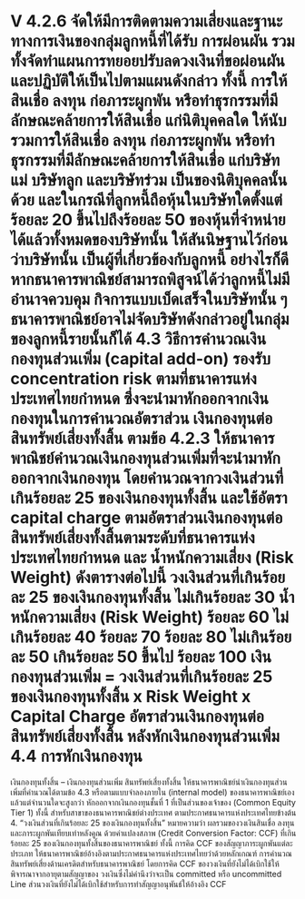 V
4.2.6 จัดให้มีการติดตามความเสี่ยงและฐานะทางการเงินของกลุ่มลูกหนี้ที่ได้รับ
การผ่อนผัน รวมทั้งจัดทำแผนการทยอยปรับลดวงเงินที่ขอผ่อนผันและปฏิบัติให้เป็นไปตามแผนดังกล่าว
ทั้งนี้ การให้สินเชื่อ ลงทุน ก่อภาระผูกพัน หรือทำธุรกรรมที่มีลักษณะคล้ายการให้สินเชื่อ
แก่นิติบุคคลใด ให้นับรวมการให้สินเชื่อ ลงทุน ก่อภาระผูกพัน หรือทำธุรกรรมที่มีลักษณะคล้ายการให้สินเชื่อ
แก่บริษัทแม่ บริษัทลูก และบริษัทร่วม เป็นของนิติบุคคลนั้นด้วย และในกรณีที่ลูกหนี้ถือหุ้นในบริษัทใดตั้งแต่
ร้อยละ 20 ขึ้นไปถึงร้อยละ 50 ของหุ้นที่จำหน่ายได้แล้วทั้งหมดของบริษัทนั้น ให้สันนิษฐานไว้ก่อนว่าบริษัทนั้น
เป็นผู้ที่เกี่ยวข้องกับลูกหนี้ อย่างไรก็ดี หากธนาคารพาณิชย์สามารถพิสูจน์ได้ว่าลูกหนี้ไม่มีอำนาจควบคุม
กิจการแบบเบ็ดเสร็จในบริษัทนั้น ๆ ธนาคารพาณิชย์อาจไม่จัดบริษัทดังกล่าวอยู่ในกลุ่มของลูกหนี้รายนั้นก็ได้
4.3 วิธีการคำนวณเงินกองทุนส่วนเพิ่ม (capital add-on) รองรับ concentration risk
ตามที่ธนาคารแห่งประเทศไทยกําหนด ซึ่งจะนํามาหักออกจากเงินกองทุนในการคํานวณอัตราส่วน
เงินกองทุนต่อสินทรัพย์เสี่ยงทั้งสิ้น ตามข้อ 4.2.3
ให้ธนาคารพาณิชย์คํานวณเงินกองทุนส่วนเพิ่มที่จะนำมาหักออกจากเงินกองทุน
โดยคำนวณจากวงเงินส่วนที่เกินร้อยละ 25 ของเงินกองทุนทั้งสิ้น และใช้อัตรา capital charge
ตามอัตราส่วนเงินกองทุนต่อสินทรัพย์เสี่ยงทั้งสิ้นตามระดับที่ธนาคารแห่งประเทศไทยกำหนด และ
น้ำหนักความเสี่ยง (Risk Weight) ดังตารางต่อไปนี้
วงเงินส่วนที่เกินร้อยละ 25
ของเงินกองทุนทั้งสิ้น
ไม่เกินร้อยละ 30
นํ้าหนักความเสี่ยง
(Risk Weight)
ร้อยละ 60
ไม่เกินร้อยละ 40
ร้อยละ 70
ร้อยละ 80
ไม่เกินร้อยละ 50
เกินร้อยละ 50 ขึ้นไป
ร้อยละ 100
เงินกองทุนส่วนเพิ่ม = วงเงินส่วนที่เกินร้อยละ 25 ของเงินกองทุนทั้งสิ้น x Risk Weight x Capital Charge
อัตราส่วนเงินกองทุนต่อสินทรัพย์เสี่ยงทั้งสิ้น
หลังหักเงินกองทุนส่วนเพิ่ม
4.4 การหักเงินกองทุน
=
เงินกองทุนทั้งสิ้น – เงินกองทุนส่วนเพิ่ม
สินทรัพย์เสี่ยงทั้งสิ้น
ให้ธนาคารพาณิชย์นำเงินกองทุนส่วนเพิ่มที่คำนวณได้ตามข้อ
4.3 หรือตามแบบจำลองภายใน
(internal model) ของธนาคารพาณิชย์เอง แล้วแต่จำนวนใดจะสูงกว่า หักออกจากเงินกองทุนชั้นที่ 1
ที่เป็นส่วนของเจ้าของ (Common Equity Tier 1) ทั้งนี้ สำหรับสาขาของธนาคารพาณิชย์ต่างประเทศ
ตามประกาศธนาคารแห่งประเทศไทยข้างต้น
4. “วงเงินส่วนที่เกินร้อยละ 25 ของเงินกองทุนทั้งสิ้น” หมายความว่า ผลรวมของวงเงินสินเชื่อ ลงทุน และภาระผูกพันเทียบเท่าหลังคูณ
ด้วยค่าแปลงสภาพ (Credit Conversion Factor: CCF) ที่เกินร้อยละ 25 ของเงินกองทุนทั้งสิ้นของธนาคารพาณิชย์
ทั้งนี้ การคิด CCF ของสัญญาภาระผูกพันแต่ละประเภท ให้ธนาคารพาณิชย์อ้างอิงตามประกาศธนาคารแห่งประเทศไทยว่าด้วยหลักเกณฑ์
การคำนวณสินทรัพย์เสี่ยงด้านเครดิตสำหรับธนาคารพาณิชย์ โดยการคิด CCF ของวงเงินที่ยังไม่ได้เบิกใช้ให้พิจารณาจากอายุตามสัญญาของ
วงเงินซึ่งไม่คำนึงว่าจะเป็น committed หรือ uncommitted Line ส่วนวงเงินที่ยังไม่ได้เบิกใช้สำหรับการทำสัญญาอนุพันธ์ให้อ้างอิง CCF
